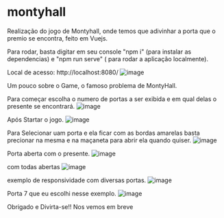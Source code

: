 # montyhall

Realização do jogo de Montyhall, onde temos que adivinhar a porta que o premio se encontra, feito em Vuejs.

Para rodar, basta digitar em seu console "npm i" (para instalar as dependencias) e "npm run serve" ( para rodar a aplicação localmente).

Local de acesso: http://localhost:8080/
![image](https://user-images.githubusercontent.com/98985125/161890443-0c71b2d8-e050-4eeb-a319-0080ac6e9302.png)


Um pouco sobre o Game, o famoso problema de MontyHall.


Para começar escolha o numero de portas a ser exibida e em qual delas o presente se encontrará.
![image](https://user-images.githubusercontent.com/98985125/161890449-73cfca9f-30da-49c1-8eac-458f779cc825.png)


Após Startar o jogo.
![image](https://user-images.githubusercontent.com/98985125/161890562-c8431ad1-29ba-49a4-a1c3-5de3fba3644f.png)

Para Selecionar uam porta e ela ficar com as bordas amarelas basta precionar na mesma e na maçaneta para abrir ela quando quiser.
![image](https://user-images.githubusercontent.com/98985125/161890626-8cf8df17-b4ed-45d3-b71b-771e9779c255.png)


Porta aberta com o presente.
![image](https://user-images.githubusercontent.com/98985125/161890659-8c8c553b-a70d-4232-b1b5-8e47b7be89f5.png)

com todas abertas
![image](https://user-images.githubusercontent.com/98985125/161890683-a620ffd9-edcc-491f-a37f-33491c680022.png)


exemplo de responsividade com diversas portas.
![image](https://user-images.githubusercontent.com/98985125/161890783-2e23a0fe-e2ba-43e2-8f2a-7237355d3731.png)

Porta 7 que eu escolhi nesse exemplo.
![image](https://user-images.githubusercontent.com/98985125/161890830-8b32d97d-3983-4914-90ca-237392c1914b.png)


Obrigado e Divirta-se!!
Nos vemos em breve

